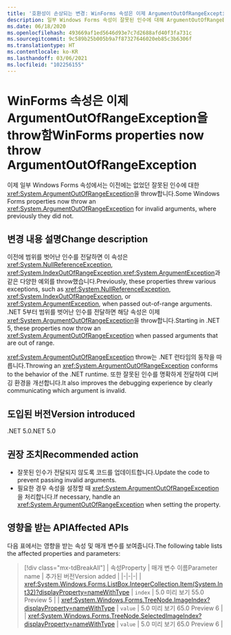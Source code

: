 ```yaml
---
title: '호환성이 손상되는 변경: WinForms 속성은 이제 ArgumentOutOfRangeException을 throw함'
description: 일부 Windows Forms 속성이 잘못된 인수에 대해 ArgumentOutOfRangeException을 throw하는 .NET 5의 호환성이 손상되는 변경에 관해 알아봅니다.
ms.date: 06/18/2020
ms.openlocfilehash: 493669af1ed5646d93e7c7d2688afd40f3fa731c
ms.sourcegitcommit: 9c589b25b005b9a7f87327646020eb85c3b6306f
ms.translationtype: HT
ms.contentlocale: ko-KR
ms.lasthandoff: 03/06/2021
ms.locfileid: "102256155"
---
```

# <a name="winforms-properties-now-throw-argumentoutofrangeexception"></a><span data-ttu-id="6c3c8-103">WinForms 속성은 이제 ArgumentOutOfRangeException을 throw함</span><span class="sxs-lookup"><span data-stu-id="6c3c8-103">WinForms properties now throw ArgumentOutOfRangeException</span></span>

<span data-ttu-id="6c3c8-104">이제 일부 Windows Forms 속성에서는 이전에는 없었던 잘못된 인수에 대한 <xref:System.ArgumentOutOfRangeException>을 throw합니다.</span><span class="sxs-lookup"><span data-stu-id="6c3c8-104">Some Windows Forms properties now throw an <xref:System.ArgumentOutOfRangeException> for invalid arguments, where previously they did not.</span></span>

## <a name="change-description"></a><span data-ttu-id="6c3c8-105">변경 내용 설명</span><span class="sxs-lookup"><span data-stu-id="6c3c8-105">Change description</span></span>

<span data-ttu-id="6c3c8-106">이전에 범위를 벗어난 인수를 전달하면 이 속성은 <xref:System.NullReferenceException>, <xref:System.IndexOutOfRangeException>,<xref:System.ArgumentException>과 같은 다양한 예외를 throw했습니다.</span><span class="sxs-lookup"><span data-stu-id="6c3c8-106">Previously, these properties threw various exceptions, such as <xref:System.NullReferenceException>, <xref:System.IndexOutOfRangeException>, or <xref:System.ArgumentException>, when passed out-of-range arguments.</span></span> <span data-ttu-id="6c3c8-107">.NET 5부터 범위를 벗어난 인수를 전달하면 해당 속성은 이제 <xref:System.ArgumentOutOfRangeException>을 throw합니다.</span><span class="sxs-lookup"><span data-stu-id="6c3c8-107">Starting in .NET 5, these properties now throw an <xref:System.ArgumentOutOfRangeException> when passed arguments that are out of range.</span></span>

<span data-ttu-id="6c3c8-108"><xref:System.ArgumentOutOfRangeException> throw는 .NET 런타임의 동작을 따릅니다.</span><span class="sxs-lookup"><span data-stu-id="6c3c8-108">Throwing an <xref:System.ArgumentOutOfRangeException> conforms to the behavior of the .NET runtime.</span></span> <span data-ttu-id="6c3c8-109">또한 잘못된 인수를 명확하게 전달하여 디버깅 환경을 개선합니다.</span><span class="sxs-lookup"><span data-stu-id="6c3c8-109">It also improves the debugging experience by clearly communicating which argument is invalid.</span></span>

## <a name="version-introduced"></a><span data-ttu-id="6c3c8-110">도입된 버전</span><span class="sxs-lookup"><span data-stu-id="6c3c8-110">Version introduced</span></span>

<span data-ttu-id="6c3c8-111">.NET 5.0</span><span class="sxs-lookup"><span data-stu-id="6c3c8-111">.NET 5.0</span></span>

## <a name="recommended-action"></a><span data-ttu-id="6c3c8-112">권장 조치</span><span class="sxs-lookup"><span data-stu-id="6c3c8-112">Recommended action</span></span>

- <span data-ttu-id="6c3c8-113">잘못된 인수가 전달되지 않도록 코드를 업데이트합니다.</span><span class="sxs-lookup"><span data-stu-id="6c3c8-113">Update the code to prevent passing invalid arguments.</span></span>
- <span data-ttu-id="6c3c8-114">필요한 경우 속성을 설정할 때 <xref:System.ArgumentOutOfRangeException>을 처리합니다.</span><span class="sxs-lookup"><span data-stu-id="6c3c8-114">If necessary, handle an <xref:System.ArgumentOutOfRangeException> when setting the property.</span></span>

## <a name="affected-apis"></a><span data-ttu-id="6c3c8-115">영향을 받는 API</span><span class="sxs-lookup"><span data-stu-id="6c3c8-115">Affected APIs</span></span>

<span data-ttu-id="6c3c8-116">다음 표에서는 영향을 받는 속성 및 매개 변수를 보여줍니다.</span><span class="sxs-lookup"><span data-stu-id="6c3c8-116">The following table lists the affected properties and parameters:</span></span>

> [!div class="mx-tdBreakAll"]
> | <span data-ttu-id="6c3c8-117">속성</span><span class="sxs-lookup"><span data-stu-id="6c3c8-117">Property</span></span> | <span data-ttu-id="6c3c8-118">매개 변수 이름</span><span class="sxs-lookup"><span data-stu-id="6c3c8-118">Parameter name</span></span> | <span data-ttu-id="6c3c8-119">추가된 버전</span><span class="sxs-lookup"><span data-stu-id="6c3c8-119">Version added</span></span> |
> |-|-|-|
> | <xref:System.Windows.Forms.ListBox.IntegerCollection.Item(System.Int32)?displayProperty=nameWithType> | `index` | <span data-ttu-id="6c3c8-120">5.0 미리 보기 5</span><span class="sxs-lookup"><span data-stu-id="6c3c8-120">5.0 Preview 5</span></span> |
> | <xref:System.Windows.Forms.TreeNode.ImageIndex?displayProperty=nameWithType> | `value` | <span data-ttu-id="6c3c8-121">5.0 미리 보기 6</span><span class="sxs-lookup"><span data-stu-id="6c3c8-121">5.0 Preview 6</span></span> |
> | <xref:System.Windows.Forms.TreeNode.SelectedImageIndex?displayProperty=nameWithType> | `value` | <span data-ttu-id="6c3c8-122">5.0 미리 보기 6</span><span class="sxs-lookup"><span data-stu-id="6c3c8-122">5.0 Preview 6</span></span> |

<!--

### Affected APIs

- `P:System.Windows.Forms.ListBox.IntegerCollection.Item(System.Int32)`
- `P:System.Windows.Forms.TreeNode.ImageIndex`
- `P:System.Windows.Forms.TreeNode.SelectedImageIndex`

### Category

Windows Forms

-->
